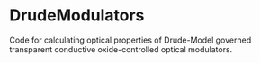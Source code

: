 # DrudeModulators
Code for calculating optical properties of Drude-Model governed transparent conductive oxide-controlled optical modulators.
